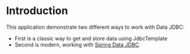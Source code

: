 # Introduction 

This application demonstrate two different ways to work with Data JDBC:
* First is a classic way to get and store data using JdbcTemplate
* Second is modern, working with [Spring Data JDBC](https://docs.spring.io/spring-data/jdbc/docs/current/reference/html/). 